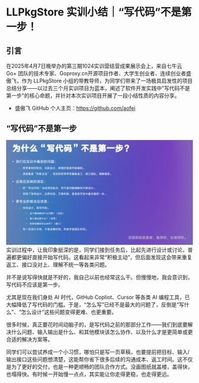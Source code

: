 # LLPkgStore 实训小结｜“写代码”不是第一步！
## 引言
在2025年4月7日晚举办的第三期1024实训营结营成果展示会上，来自七牛云 Go+ 团队的技术专家、Goproxy.cn开源项目作者、大学生创业者、连续创业者盛傲飞，作为 LLPkgStore 小组的带教导师，为同学们带来了一场极具启发性的项目总结分享——以过去三个月实训项目为蓝本，阐述了软件开发实践中"写代码不是第一步"的核心命题，并针对本次实训项目开展了一段小结性质的内容分享。
* 盛傲飞 GitHub 个人主页：https://github.com/aofei
## “写代码”不是第一步
![RUNOOB 图标](导师总结分享的PPT模板_01.png)
实训过程中，让我印象挺深的是，同学们接到任务后，比起先进行设计或讨论，普遍都更偏好直接开始写代码。这看起来非常“积极主动”，但后面发现这会带来重复返工、接口没对上、理解不统一等各类问题。

并不是说写得快就是不好的，我自己以前也经常这么干。但慢慢地，我会意识到，写代码不应该是第一步。

尤其是现在我们身处 AI 时代，GitHub Copliot、Cursor 等各类 AI 编程工具，已大幅降低了写代码的门槛。于是，“怎么写”已经不是最大的问题了，反倒是“写什么”、“怎么设计”这些问题变得更难、也更重要。

很多时候，真正要花时间动脑子的，是写代码之前的那部分工作——我们到底要解决什么问题、输入输出是什么、和其他模块该怎么协作、以及什么才是更简单或更合适的解决方案等。

同学们可以尝试养成一个小习惯，哪怕只是写一页草稿，也要提前把目标、输入/输出接口这些问题想清楚，这能帮你省下很多后续的沟通成本、返工时间。这不仅是为了更好的交付，也是一种更顺畅的团队合作方式。没画图纸就盖楼，盖得快，也塌得快。有时候一开始慢一点点，其实能让你走得更稳，也走得更远。
